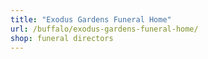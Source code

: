 ```yaml
---
title: "Exodus Gardens Funeral Home"
url: /buffalo/exodus-gardens-funeral-home/
shop: funeral directors
---
```

